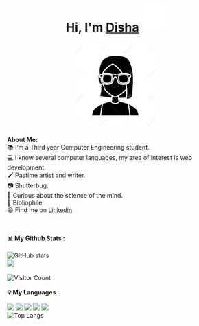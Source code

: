 # <h1 align="center">Hi, I'm <a href="https://github.com/dishaShah01">Disha<a><img src="https://github.com/dishaShah01/dishaShah01/blob/main/wave.gif" width="60px" /></h1>
    
<p align="center">
    <img width="200" src="https://github.com/dishaShah01/dishaShah01/blob/main/gitimg.jpg">
</p>

<div>
<strong>About Me:</strong><br>
📚 I’m a Third year Computer Engineering student.<br>
💻 I know several computer languages, my area of interest is web development.<br>
🖌 Pastime artist and writer.<br>
📷 Shutterbug.<br>
🧠 Curious about the science of the mind.<br> 
📖 Bibliophile<br>
😄 Find me on <a href="https://www.linkedin.com/in/disha-shah-09034b196/">Linkedin</a><br><br><br>


<strong>📊 My Github Stats :</strong><br><br>
![GitHub stats](https://github-readme-stats.vercel.app/api?username=dishaShah01&show_icons=true&count_private=true&include_all_commits=true&theme=radical)<br>
<img align="center" src="https://github-readme-streak-stats.herokuapp.com/?user=dishaShah01&theme=radical&hide_border=true"/><br><br>
![Visitor Count](https://komarev.com/ghpvc/?username=dishaShah01&color=blueviolet)<br><br>
<strong>💡 My Languages :</strong><br><br>
<img src="https://img.shields.io/badge/-Python-lightgrey?style=plastic"/>
<img src="https://img.shields.io/badge/-HTML-lightgrey?style=plastic"/>
<img src="https://img.shields.io/badge/-CSS-lightgrey?style=plastic"/>
<img src="https://img.shields.io/badge/-Hack-lightgrey?style=plastic"/>
<img src="https://img.shields.io/badge/-Javascript-lightgrey?style=plastic"/><br>
![Top Langs](https://github-readme-stats.vercel.app/api/top-langs/?username=dishaShah01&langs_count_private=true&theme=radical&card_width=445)<br><br>


